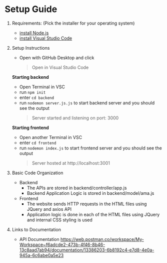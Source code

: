 # Setup Guide

1. Requirements: (Pick the installer for your operating system)
   - [install Node.js](https://nodejs.org/en/download/)
   - [install Visual Studio Code](https://nodejs.org/en/download/)
2. Setup Instructions

   - Open with GitHub Desktop and click 
      > Open in Visual Studio Code
   
   **Starting backend**
   - Open Terminal in VSC
   - run `npm init`
   - enter `cd backend`
   - run `nodemon server.js.js` to start backend server and you should see the output
      > Server started and listening on port: 3000

   **Starting frontend**
   - Open another Terminal in VSC
   - enter `cd frontend`
   - run `nodemon index.js` to start frontend server and you should see the output
      > Server hosted at http://localhost:3001
3. Basic Code Organization
   - Backend
      - The APIs are stored in backend/controller/app.js
      - Backend Application Logic is stored in backend/model/ama.js
   - Frontend
      - The website sends HTTP requests in the HTML files using JQuery and axios API
      - Application logic is done in each of the HTML files using JQuery and internal CSS styling is used 
4. Links to Documentation
      - API Documentation https://web.postman.co/workspace/My-Workspace~f6adcde2-473b-4f46-8b46-13c8aad7ab94/documentation/13386203-6b8192c4-e7d8-4e0a-945a-6c6abe0a5e23

